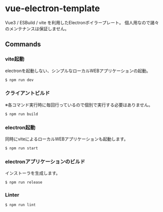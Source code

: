 # vue-electron-template

Vue3 / ESBuild / vite を利用したElectronボイラープレート。
個人用なので諸々のメンテナンスは保証しません。

## Commands

### vite起動

electronを起動しない、シンプルなローカルWEBアプリケーションの起動。

```sh
$ npm run dev
```

### クライアントビルド

※各コマンド実行時に毎回行っているので個別で実行する必要はありません。

```sh
$ npm run build
```

### electron起動

同時にviteによるローカルWEBアプリケーションも起動します。

```sh
$ npm run start
```

### electronアプリケーションのビルド

インストーラを生成します。

```sh
$ npm run release
```

### Linter

```sh
$ npm run lint
```
